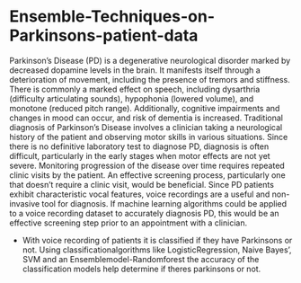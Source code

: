# Ensemble-Techniques-on-Parkinsons-patient-data

Parkinson’s Disease (PD) is a degenerative neurological disorder marked by decreased dopamine levels in the brain. 
It manifests itself through a deterioration of movement, including the presence of tremors and stiffness. 
There is commonly a marked effect on speech, including dysarthria (difficulty articulating sounds), hypophonia (lowered volume),
and monotone (reduced pitch range). Additionally, cognitive impairments and changes in mood can occur, and risk of dementia is increased.
Traditional diagnosis of Parkinson’s Disease involves a clinician taking a neurological history of the patient and observing 
motor skills in various situations. Since there is no definitive laboratory test to diagnose PD, diagnosis is often difficult, 
particularly in the early stages when motor effects are not yet severe. Monitoring progression of the disease over time requires repeated 
clinic visits by the patient. An effective screening process, particularly one that doesn’t require a clinic visit, would be beneficial. 
Since PD patients exhibit characteristic vocal features, voice recordings are a useful and non-invasive tool for diagnosis.
If machine learning algorithms could be applied to a voice recording dataset to accurately diagnosis PD,
this would be an effective screening step prior to an appointment with a clinician.

* With voice recording of patients it is classified if they have Parkinsons or not.
Using classificationalgorithms like LogisticRegression, Naive Bayes’, SVM and an Ensemblemodel-Randomforest
the accuracy of the classification models help determine if theres parkinsons or not.
